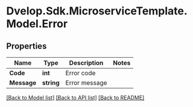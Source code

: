# Dvelop.Sdk.MicroserviceTemplate.Model.Error

## Properties

Name | Type | Description | Notes
------------ | ------------- | ------------- | -------------
**Code** | **int** | Error code | 
**Message** | **string** | Error message | 

[[Back to Model list]](../README.md#documentation-for-models) [[Back to API list]](../README.md#documentation-for-api-endpoints) [[Back to README]](../README.md)

